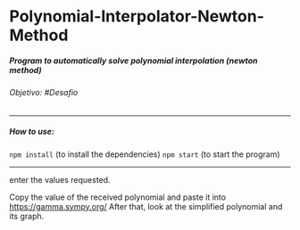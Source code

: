 # Polynomial-Interpolator-Newton-Method

 ##### Program to automatically solve polynomial interpolation (newton method)  
 ###### Objetivo: #Desafio
 
 ---
 
##### How to use:

 ```npm install``` (to install the dependencies)
 ```npm start``` (to start the program)
 
 ---
 
 enter the values requested.
 
 Copy the value of the received polynomial and paste it into https://gamma.sympy.org/
 After that, look at the simplified polynomial and its graph.
